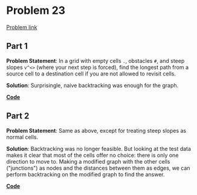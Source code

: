# Problem 23

[Problem link](https://adventofcode.com/2023/day/23)

## Part 1

**Problem Statement**: In a grid with empty cells `.`, obstacles `#`, and steep slopes `v^<>` (where your next step is forced), find the longest path from a source cell to a destination cell if you are not allowed to revisit cells.

**Solution**: Surprisingle, naive backtracking was enough for the graph.

[**Code**](1.py)

## Part 2

**Problem Statement**: Same as above, except for treating steep slopes as normal cells.

**Solution**: Backtracking was no longer feasible. But looking at the test data makes it clear that most of the cells offer no choice: there is only one direction to move to. Making a modified graph with the other cells ("junctions") as nodes and the distances between them as edges, we can perform backtracking on the modified graph to find the answer.

[**Code**](2.py)

